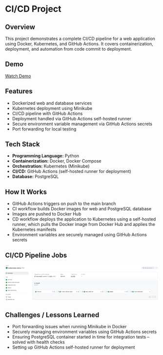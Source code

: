 # CI/CD Project

## Overview
This project demonstrates a complete CI/CD pipeline for a web application using Docker, Kubernetes, and GitHub Actions. It covers containerization, deployment, and automation from code commit to deployment.

## Demo
[Watch Demo](demo/your-demo.mp4)

## Features
- Dockerized web and database services
- Kubernetes deployment using Minikube
- CI/CD pipeline with GitHub Actions
- Deployment handled via GitHub Actions self-hosted runner
- Secure environment variable management via GitHub Actions secrets
- Port forwarding for local testing

## Tech Stack
- **Programming Language:** Python
- **Containerization:** Docker, Docker Compose
- **Orchestration:** Kubernetes (Minikube)
- **CI/CD:** GitHub Actions (self-hosted runner for deployment)
- **Database:** PostgreSQL

## How It Works
- GitHub Actions triggers on push to the main branch
- CI workflow builds Docker images for web and PostgreSQL database
- Images are pushed to Docker Hub
- CD workflow deploys the application to Kubernetes using a self-hosted runner, which pulls the Docker image from Docker Hub and applies the Kubernetes manifests
- Environment variables are securely managed using GitHub Actions secrets

## CI/CD Pipeline Jobs
![CI/CD Pipeline](demo/CICD_image.png)

## Challenges / Lessons Learned
- Port forwarding issues when running Minikube in Docker
- Securely managing environment variables using GitHub Actions secrets
- Ensuring PostgreSQL container started in time for integration tests – solved with health checks
- Setting up GitHub Actions self-hosted runner for deployment



